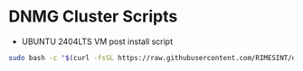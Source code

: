 # DNMG Cluster Scripts

- UBUNTU 2404LTS VM post install script
```sh
sudo bash -c "$(curl -fsSL https://raw.githubusercontent.com/RIMESINT/dnmg-cluster/refs/heads/main/vm-post-install-u2404lts.sh)"
```